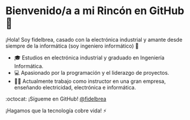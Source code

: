 # Bienvenido/a a mi Rincón en GitHub :wave:

¡Hola! Soy fidelbrea, casado con la electrónica industrial y amante desde siempre de la informática (soy ingeniero informático) :robot:

- :mortar_board: Estudios en electrónica industrial y graduado en Ingeniería Informática.
- :computer: Apasionado por la programación y el liderazgo de proyectos.
- :man_teacher: Actualmente trabajo como instructor en una gran empresa, enseñando electricidad, electrónica e informática.

:octocat: ¡Sígueme en GitHub! [@fidelbrea](https://github.com/fidelbrea)

¡Hagamos que la tecnología cobre vida! :zap:
